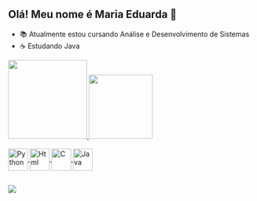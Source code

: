## Olá! Meu nome é Maria Eduarda 👋

- 📚 Atualmente estou cursando Análise e Desenvolvimento de Sistemas
- ☕ Estudando Java

<div>
  <a href="https://github.com/Maria-Faria">
    
  <img height = "160em" src="https://github-readme-stats.vercel.app/api?username=Maria-Faria&show_icons=true&theme=tokyonight&include_all_commits=true&count_private=true">
  
  <img height = "130em" src="https://github-readme-stats.vercel.app/api/top-langs/?username=Maria-Faria&layout=compact&langs_count=16&theme=tokyonight">

</div>
  
<div style = "display: inline_block"><br>
  <img align = "center" alt = "Python" height = "45" width = "40" src = "https://cdn.jsdelivr.net/gh/devicons/devicon/icons/python/python-original.svg">
  <img align = "center" alt = "Html" height = "45" width = "40" src = "https://cdn.jsdelivr.net/gh/devicons/devicon/icons/html5/html5-original.svg">
  <img align = "center" alt = "C" height = "45" width = "40" src = "https://cdn.jsdelivr.net/gh/devicons/devicon/icons/c/c-original.svg">
  <img align = "center" alt = "Java" height = "45" width = "40" src = "https://cdn.jsdelivr.net/gh/devicons/devicon/icons/java/java-original.svg">
</div>

 ##
<div>
  <a href = "mailto:mariaeduardadefaria15@gmail.com"> <img src = "https://img.shields.io/badge/Gmail-D14836?style=for-the-badge&logo=gmail&logoColor=white" target = "_blank"></a>  
</div>
